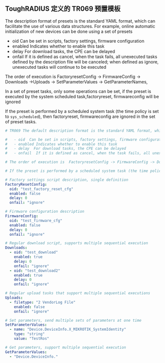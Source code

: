 ## ToughRADIUS 定义的 TR069 预置模板

The description format of presets is the standard YAML format, which can facilitate the use of various data structures. For example, online automatic initialization of new devices can be done using a set of presets

- oid  Can be set in scripts, factory settings, firmware configuration
- enabled Indicates whether to enable this task
- delay  For download tasks, the CPE can be delayed
- onfail  If it is defined as cancel, when the task fails, all unexecuted tasks defined by the description file will be canceled; when defined as ignore, unexecuted tasks will continue to be executed

The order of execution is  FactoryresetConfig -> FirmwareConfig -> Downloads ->Uploads -> SetParameterValues -> GetParameterNames,

In a set of preset tasks, only some operations can be set, if the preset is executed by the system scheduled task,factoryreset, firmwareconfig will be ignored

If the preset is performed by a scheduled system task (the time policy is set to `sys_scheduled`), then factoryreset, firmwareconfig are ignored in the set of preset tasks.


```yaml
# TR069 The default description format is the standard YAML format, which can facilitate the use of various data structures. For example, a set of presets can be used to complete the automatic initialization of new devices online

#	- oid  Can be set in scripts, factory settings, firmware configuration
#	- enabled Indicates whether to enable this task
#	- delay  For download tasks, the CPE can be delayed
#	- onfail  If it is defined as cancel, when the task fails, all unexecuted tasks defined by the description file will be canceled; when defined as ignore, unexecuted tasks will continue to be executed

# The order of execution is  FactoryresetConfig -> FirmwareConfig -> Downloads ->Uploads -> SetParameterValues -> GetParameterNames,

# If the preset is performed by a scheduled system task (the time policy is set to `sys_scheduled`), then factoryreset, firmwareconfig are ignored in the set of preset tasks.

# Factory settings script description, single definition
FactoryResetConfig:
  oid: "test_factory_reset_cfg"
  enabled: false
  delay: 0
  onfail: "ignore"

# Firmware configuration description
FirmwareConfig:
  oid: "test_firmware_cfg"
  enabled: false
  delay: 0
  onfail: "ignore"

# Regular download script, supports multiple sequential execution
Downloads:
  - oid: "test_download"
    enabled: true
    delay: 0
    onfail: "ignore"
  - oid: "test_download2"
    enabled: true
    delay: 0
    onfail: "ignore"

# Regular upload tasks that support multiple sequential executions
Uploads:
  - filetype: "2 VendorLog File"
    enabled: false
    onfail: "ignore"

# Set parameters, send multiple sets of parameters at one time
SetParameterValues:
  - name: "Device.DeviceInfo.X_MIKROTIK_SystemIdentity"
    type: "string"
    value: "TestRos"

# Get parameters, support multiple sequential execution
GetParameterValues:
  - "Device.DeviceInfo."

```